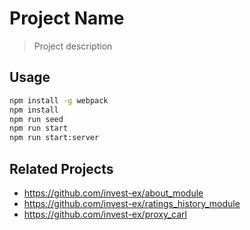 # Project Name

> Project description

## Usage


```sh
npm install -g webpack
npm install
npm run seed
npm run start
npm run start:server
```

## Related Projects

  - https://github.com/invest-ex/about_module
  - https://github.com/invest-ex/ratings_history_module
  - https://github.com/invest-ex/proxy_carl
